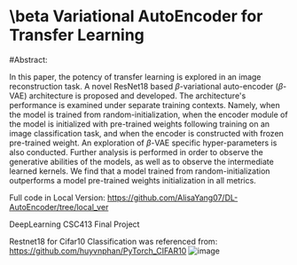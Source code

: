 # \beta Variational AutoEncoder for Transfer Learning

#Abstract: 

In this paper, the potency of transfer learning is explored in an image reconstruction task. A novel ResNet18 based $\beta$-variational auto-encoder ($\beta$-VAE) architecture is proposed and developed. The architecture's performance is examined under separate training contexts. Namely, when the model is trained from random-initialization, when the encoder module of the model is initialized with pre-trained weights following training on an image classification task, and when the encoder is constructed with frozen pre-trained weight. An exploration of $\beta$-VAE specific hyper-parameters is also conducted. Further analysis is performed in order to observe the generative abilities of the models, as well as to observe the intermediate learned kernels. We find that a model trained from random-initialization outperforms a model pre-trained weights initialization in all metrics. 

Full code in Local Version: https://github.com/AlisaYang07/DL-AutoEncoder/tree/local_ver


DeepLearning CSC413 Final Project

Restnet18 for Cifar10 Classification was referenced from:
https://github.com/huyvnphan/PyTorch_CIFAR10
![image](https://github.com/AlisaYang07/DL-AutoEncoder/assets/61921004/77576c5a-2439-4f8c-8678-3a26d0fefd7d)
